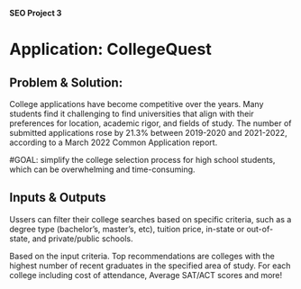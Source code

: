 **SEO Project 3**

# Application: CollegeQuest

Problem & Solution: 
-------------------
College applications have become competitive over the years.
Many students find it challenging to find universities that align with their preferences for location, academic rigor, and fields of study.
The number of submitted applications rose by 21.3% between 2019-2020 and 2021-2022, according to a March 2022 Common Application report. 

#GOAL: simplify the college selection process for high school students, which can be overwhelming and time-consuming.



Inputs & Outputs
----------------

Ussers can filter their college searches based on specific criteria, such as a  degree type (bachelor’s, master’s, etc), tuition price, in-state or out-of-state, and private/public schools.

Based on the input criteria. Top recommendations are colleges with the highest number of recent graduates in the specified area of study.
For each college including cost of attendance, Average SAT/ACT scores and more!

